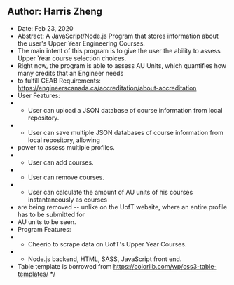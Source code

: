## Author: Harris Zheng ## 
* Date: Feb 23, 2020 
* Abstract: A JavaScript/Node.js Program that stores information about the user's Upper Year Engineering Courses. 
* The main intent of this program is to give the user the ability to assess Upper Year course selection choices.
* Right now, the program is able to assess AU Units, which quantifies how many credits that an Engineer needs 
* to fulfill CEAB Requirements: https://engineerscanada.ca/accreditation/about-accreditation  
* User Features:
*  - User can upload a JSON database of course information from local repository.
*  - User can save multiple JSON databases of course information from local repository, allowing 
*    power to assess multiple profiles.   
*  - User can add courses.
*  - User can remove courses.
*  - User can calculate the amount of AU units of his courses instantaneously as courses
*    are being removed -- unlike on the UofT website, where an entire profile has to be submitted for 
*    AU units to be seen. 
* Program Features:
*  - Cheerio to scrape data on UofT's Upper Year Courses.
*  - Node.js backend,  HTML, SASS, JavaScript front end. 
*    Table template is borrowed from https://colorlib.com/wp/css3-table-templates/ 
*/
